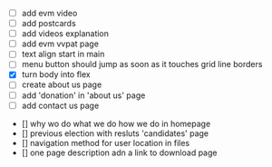- [ ] add evm video 
- [ ] add postcards
- [ ] add videos explanation 
- [ ] add evm vvpat page
- [ ] text align start in main
- [ ] menu button should jump as soon as it touches grid line borders
- [x] turn body into flex
- [ ] create about us page
- [ ] add 'donation' in 'about us' page
- [ ] add contact us page
- [] why wo do what we do how we do in homepage
- [] previous election with resluts 'candidates' page
- [] navigation method for user location in files
- [] one page description adn a link to download page
  